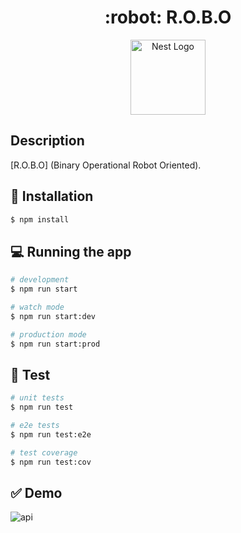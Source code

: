<h1 align="center">
 :robot: R.O.B.O
</h1>

<p align="center">
  <img src="https://nestjs.com/img/logo_text.svg" width="120" alt="Nest Logo" />
</p>

## Description

[R.O.B.O]  (Binary Operational Robot Oriented).

## :hammer: Installation

```bash
$ npm install
```

## :computer: Running the app

```bash
# development
$ npm run start

# watch mode
$ npm run start:dev

# production mode
$ npm run start:prod
```

## :wrench: Test

```bash
# unit tests
$ npm run test

# e2e tests
$ npm run test:e2e

# test coverage
$ npm run test:cov
```
## :white_check_mark: Demo


![api](https://user-images.githubusercontent.com/30250307/89581513-7eb22500-d80d-11ea-8e30-fc90d7f325d7.gif)


